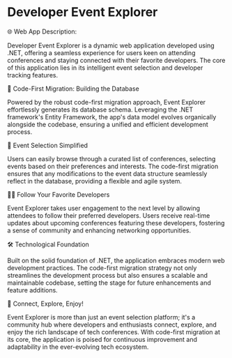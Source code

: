 # Developer Event Explorer

🌐 Web App Description:

Developer Event Explorer is a dynamic web application developed using .NET, offering a seamless experience for users keen on attending conferences and staying connected with their favorite developers. The core of this application lies in its intelligent event selection and developer tracking features.

🚀 Code-First Migration: Building the Database

Powered by the robust code-first migration approach, Event Explorer effortlessly generates its database schema. Leveraging the .NET framework's Entity Framework, the app's data model evolves organically alongside the codebase, ensuring a unified and efficient development process.

📅 Event Selection Simplified

Users can easily browse through a curated list of conferences, selecting events based on their preferences and interests. The code-first migration ensures that any modifications to the event data structure seamlessly reflect in the database, providing a flexible and agile system.

👩‍💻 Follow Your Favorite Developers

Event Explorer takes user engagement to the next level by allowing attendees to follow their preferred developers. Users receive real-time updates about upcoming conferences featuring these developers, fostering a sense of community and enhancing networking opportunities.

🛠️ Technological Foundation

Built on the solid foundation of .NET, the application embraces modern web development practices. The code-first migration strategy not only streamlines the development process but also ensures a scalable and maintainable codebase, setting the stage for future enhancements and feature additions.

🔗 Connect, Explore, Enjoy!

Event Explorer is more than just an event selection platform; it's a community hub where developers and enthusiasts connect, explore, and enjoy the rich landscape of tech conferences. With code-first migration at its core, the application is poised for continuous improvement and adaptability in the ever-evolving tech ecosystem.


